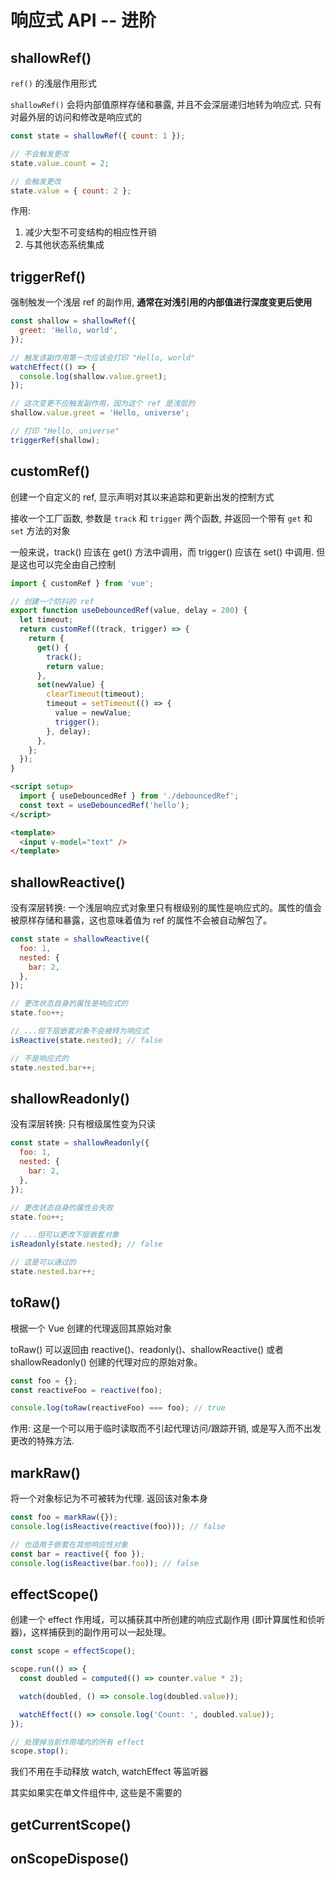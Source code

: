 # 响应式 API -- 进阶

## shallowRef()

`ref()` 的浅层作用形式

`shallowRef()` 会将内部值原样存储和暴露, 并且不会深层递归地转为响应式. 只有对最外层的访问和修改是响应式的

```js
const state = shallowRef({ count: 1 });

// 不会触发更改
state.value.count = 2;

// 会触发更改
state.value = { count: 2 };
```

作用:

1. 减少大型不可变结构的相应性开销
2. 与其他状态系统集成

## triggerRef()

强制触发一个浅层 ref 的副作用, **通常在对浅引用的内部值进行深度变更后使用**

```js
const shallow = shallowRef({
  greet: 'Hello, world',
});

// 触发该副作用第一次应该会打印 "Hello, world"
watchEffect(() => {
  console.log(shallow.value.greet);
});

// 这次变更不应触发副作用，因为这个 ref 是浅层的
shallow.value.greet = 'Hello, universe';

// 打印 "Hello, universe"
triggerRef(shallow);
```

## customRef()

创建一个自定义的 ref, 显示声明对其以来追踪和更新出发的控制方式

接收一个工厂函数, 参数是 `track` 和 `trigger` 两个函数, 并返回一个带有 `get` 和 `set` 方法的对象

一般来说，track() 应该在 get() 方法中调用，而 trigger() 应该在 set() 中调用. 但是这也可以完全由自己控制

```js
import { customRef } from 'vue';

// 创建一个防抖的 ref
export function useDebouncedRef(value, delay = 200) {
  let timeout;
  return customRef((track, trigger) => {
    return {
      get() {
        track();
        return value;
      },
      set(newValue) {
        clearTimeout(timeout);
        timeout = setTimeout(() => {
          value = newValue;
          trigger();
        }, delay);
      },
    };
  });
}
```

```html
<script setup>
  import { useDebouncedRef } from './debouncedRef';
  const text = useDebouncedRef('hello');
</script>

<template>
  <input v-model="text" />
</template>
```

## shallowReactive()

没有深层转换: 一个浅层响应式对象里只有根级别的属性是响应式的。属性的值会被原样存储和暴露，这也意味着值为 ref 的属性不会被自动解包了。

```js
const state = shallowReactive({
  foo: 1,
  nested: {
    bar: 2,
  },
});

// 更改状态自身的属性是响应式的
state.foo++;

// ...但下层嵌套对象不会被转为响应式
isReactive(state.nested); // false

// 不是响应式的
state.nested.bar++;
```

## shallowReadonly()

没有深层转换: 只有根级属性变为只读

```js
const state = shallowReadonly({
  foo: 1,
  nested: {
    bar: 2,
  },
});

// 更改状态自身的属性会失败
state.foo++;

// ...但可以更改下层嵌套对象
isReadonly(state.nested); // false

// 这是可以通过的
state.nested.bar++;
```

## toRaw()

根据一个 Vue 创建的代理返回其原始对象

toRaw() 可以返回由 reactive()、readonly()、shallowReactive() 或者 shallowReadonly() 创建的代理对应的原始对象。

```js
const foo = {};
const reactiveFoo = reactive(foo);

console.log(toRaw(reactiveFoo) === foo); // true
```

作用:
这是一个可以用于临时读取而不引起代理访问/跟踪开销, 或是写入而不出发更改的特殊方法.

## markRaw()

将一个对象标记为不可被转为代理. 返回该对象本身

```js
const foo = markRaw({});
console.log(isReactive(reactive(foo))); // false

// 也适用于嵌套在其他响应性对象
const bar = reactive({ foo });
console.log(isReactive(bar.foo)); // false
```

## effectScope()

创建一个 effect 作用域，可以捕获其中所创建的响应式副作用 (即计算属性和侦听器)，这样捕获到的副作用可以一起处理。

```js
const scope = effectScope();

scope.run(() => {
  const doubled = computed(() => counter.value * 2);

  watch(doubled, () => console.log(doubled.value));

  watchEffect(() => console.log('Count: ', doubled.value));
});

// 处理掉当前作用域内的所有 effect
scope.stop();
```

我们不用在手动释放 watch, watchEffect 等监听器

其实如果实在单文件组件中, 这些是不需要的

## getCurrentScope()

## onScopeDispose()



